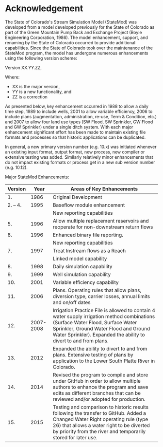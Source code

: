 # Acknowledgement #

The State of Colorado's Stream Simulation Model (StateMod) was developed from a model developed previously for the State of Colorado as part of the Green 
Mountain Pump Back and Exchange Project (Boyle Engineering Corporation, 1986). The model enhancement, support, and renaming by the State of Colorado occurred 
to provide additional capabilities. Since the State of Colorado took over the maintenance of the StateMod program, the model has undergone numerous enhancements 
using the following version scheme:

Version XX.YY.ZZ,

Where:

* XX is the major version,  
* YY is a new functionality, and  
* ZZ is a correction

As presented below, key enhancement occurred in 1988 to allow a daily time step, 1989 to include wells, 2001 to allow variable efficiency, 2006 to include plans (augmentation, 
administration, re-use, Term & Condition, etc.) and 2007 to allow four land use types (SW Flood, SW Sprinkler, GW Flood and GW Sprinkler) under a single ditch system. With each 
major enhancement significant effort has been made to maintain existing file formats and processes so that historic applications can be duplicated.

In general, a new primary version number (e.g. 10.x) was initiated whenever an existing input format, output format, new process, new compiler or extensive testing was added. 
Similarly relatively minor enhancements that do not impact existing formats or process get in a new sub version number (e.g. 10.12). 

Major StateMod Enhancements:

|Version |	Year |	Areas of Key Enhancements |
| --- | --- | --- |
| 1. |	1986 |	Original Development |
| 2. – 4. |	1995 |	Baseflow module enhancement |
| | | New reporting capabilities |
| 5. |	1996 |	Allow multiple replacement reservoirs and reoperate for non-downstream return flows |
| 6. |	1996 |	Enhanced binary file reporting. |
| | | New reporting capabilities |
| 7. |	1997 |	Treat Instream flows as a Reach |
| | | Linked model capability |
| 8. |	1998 |	Daily simulation capability |
| 9. |	1999 |	Well simulation capability |
| 10. |	2001 |	Variable efficiency capability |
| 11. |	2006 |	Plans. Operating rules that allow plans, diversion type, carrier losses, annual limits and on/off dates |
| 12. |	2007-2008 |	Irrigation Practice File is allowed to contain 4 water supply irrigation method combinations (Surface Water Flood, Surface Water Sprinkler, Ground Water Flood and Ground Water Sprinkler).  Expanded the ability to divert to and from plans. |
| 13. |	2012 |	Expanded the ability to divert to and from plans.  Extensive testing of plans by application to the Lower South Platte River in Colorado. |
| 14. |	2014 |	Revised the program to compile and store under GitHub in order to allow multiple authors to enhance the program and save edits as different branches that can be reviewed and/or adopted for production. |
| 15. |	2015 |	Testing and comparison to historic results following the transfer to GitHub. Added a Changed Water Right operating rule (type 26) that allows a water right to be diverted by priority from the river and temporarily stored for later use. |

